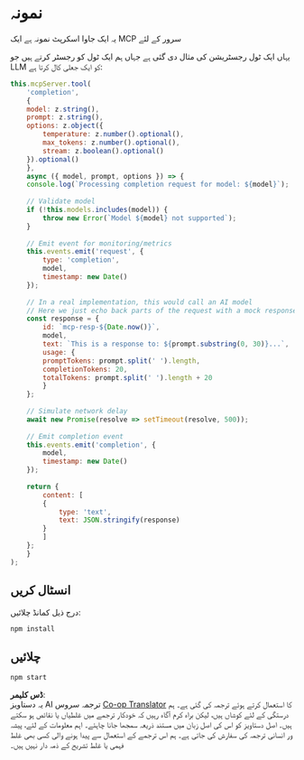 <!--
CO_OP_TRANSLATOR_METADATA:
{
  "original_hash": "8f12fc94cee9ed16a5eddf9f51fba755",
  "translation_date": "2025-05-17T14:48:00+00:00",
  "source_file": "04-PracticalImplementation/samples/javascript/README.md",
  "language_code": "ur"
}
-->
# نمونہ

یہ ایک جاوا اسکرپٹ نمونہ ہے ایک MCP سرور کے لئے

یہاں ایک ٹول رجسٹریشن کی مثال دی گئی ہے جہاں ہم ایک ٹول کو رجسٹر کرتے ہیں جو LLM کو ایک جعلی کال کرتا ہے:

```javascript
this.mcpServer.tool(
    'completion',
    {
    model: z.string(),
    prompt: z.string(),
    options: z.object({
        temperature: z.number().optional(),
        max_tokens: z.number().optional(),
        stream: z.boolean().optional()
    }).optional()
    },
    async ({ model, prompt, options }) => {
    console.log(`Processing completion request for model: ${model}`);
    
    // Validate model
    if (!this.models.includes(model)) {
        throw new Error(`Model ${model} not supported`);
    }
    
    // Emit event for monitoring/metrics
    this.events.emit('request', { 
        type: 'completion', 
        model, 
        timestamp: new Date() 
    });
    
    // In a real implementation, this would call an AI model
    // Here we just echo back parts of the request with a mock response
    const response = {
        id: `mcp-resp-${Date.now()}`,
        model,
        text: `This is a response to: ${prompt.substring(0, 30)}...`,
        usage: {
        promptTokens: prompt.split(' ').length,
        completionTokens: 20,
        totalTokens: prompt.split(' ').length + 20
        }
    };
    
    // Simulate network delay
    await new Promise(resolve => setTimeout(resolve, 500));
    
    // Emit completion event
    this.events.emit('completion', {
        model,
        timestamp: new Date()
    });
    
    return {
        content: [
        {
            type: 'text',
            text: JSON.stringify(response)
        }
        ]
    };
    }
);
```

## انسٹال کریں

درج ذیل کمانڈ چلائیں:

```bash
npm install
```

## چلائیں

```bash
npm start
```

**ڈس کلیمر**:  
یہ دستاویز AI ترجمہ سروس [Co-op Translator](https://github.com/Azure/co-op-translator) کا استعمال کرتے ہوئے ترجمہ کی گئی ہے۔ ہم درستگی کے لئے کوشاں ہیں، لیکن براہ کرم آگاہ رہیں کہ خودکار ترجمے میں غلطیاں یا نقائص ہو سکتے ہیں۔ اصل دستاویز کو اس کی اصل زبان میں مستند ذریعہ سمجھا جانا چاہئے۔ اہم معلومات کے لئے، پیشہ ور انسانی ترجمہ کی سفارش کی جاتی ہے۔ ہم اس ترجمے کے استعمال سے پیدا ہونے والی کسی بھی غلط فہمی یا غلط تشریح کے ذمہ دار نہیں ہیں۔